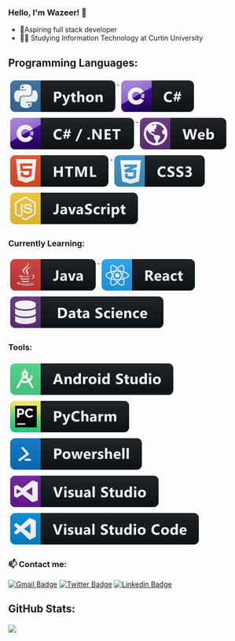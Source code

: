 ### Hello, I'm Wazeer! 👋

- 🔭Aspiring full stack developer 
- :man_student: Studying Information Technology at Curtin University

## Programming Languages:

  <a href="#">
    <img src="https://github.com/MikeCodesDotNET/ColoredBadges/blob/master/svg/dev/languages/python.svg" alt="python" style="vertical-align:top; margin:6px 4px">
  </a>  

  <a href="#">
    <img src="https://github.com/MikeCodesDotNET/ColoredBadges/blob/master/svg/dev/languages/csharp.svg" alt="csharp" style="vertical-align:top; margin:6px 4px">
  </a>  

   <a href="#">
    <img src="https://github.com/MikeCodesDotNET/ColoredBadges/blob/master/svg/dev/languages/csharp_dotnet.svg" alt="csharp_dotnet" style="vertical-align:top; margin:6px 4px">
  </a>  
  
   <a href="#">
    <img src="https://github.com/MikeCodesDotNET/ColoredBadges/blob/master/svg/dev/misc/web.svg" alt="web" style="vertical-align:top; margin:6px 4px">
  </a>  

  
   <a href="#">
    <img src="https://github.com/MikeCodesDotNET/ColoredBadges/blob/master/svg/dev/languages/html.svg" alt="html" style="vertical-align:top; margin:6px 4px">
  </a>  
  
   <a href="#">
    <img src="https://github.com/MikeCodesDotNET/ColoredBadges/blob/master/svg/dev/languages/css3.svg" alt="css3" style="vertical-align:top; margin:6px 4px">
  </a>  
  
  <a href="#">
    <img src="https://github.com/MikeCodesDotNET/ColoredBadges/blob/master/svg/dev/languages/js.svg" alt="js" style="vertical-align:top; margin:6px 4px">
  </a> 

### Currently Learning:

  <a href="#">
    <img src="https://github.com/MikeCodesDotNET/ColoredBadges/blob/master/svg/dev/languages/java.svg" alt="java" style="vertical-align:top; margin:6px 4px">
  </a>  
  
   <a href="#">
    <img src="https://github.com/MikeCodesDotNET/ColoredBadges/blob/master/svg/dev/frameworks/react.svg" alt="react" style="vertical-align:top; margin:6px 4px">
  </a>  
  
   <a href="#">
    <img src="https://github.com/MikeCodesDotNET/ColoredBadges/blob/master/svg/dev/misc/datascience.svg" alt="datascience" style="vertical-align:top; margin:6px 4px">
  </a>  
  
### Tools:

  <a href="#">
    <img src="https://github.com/MikeCodesDotNET/ColoredBadges/blob/master/svg/dev/tools/android_studio.svg" alt="android_studio" style="vertical-align:top; margin:6px 4px">
  </a> 
  
  <a href="#">
    <img src="https://github.com/MikeCodesDotNET/ColoredBadges/blob/master/svg/dev/tools/jetbrains_pycharm.svg" alt="jetbrains_pycharm" style="vertical-align:top; margin:6px 4px">
  </a> 
  
  <a href="#">
    <img src="https://github.com/MikeCodesDotNET/ColoredBadges/blob/master/svg/dev/tools/powershell.svg" alt="powershell" style="vertical-align:top; margin:6px 4px">
  </a> 

  <a href="#">
    <img src="https://github.com/MikeCodesDotNET/ColoredBadges/blob/master/svg/dev/tools/visualstudio.svg" alt="visualstudio" style="vertical-align:top; margin:6px 4px">
  </a> 
  
  <a href="#">
    <img src="https://github.com/MikeCodesDotNET/ColoredBadges/blob/master/svg/dev/tools/visualstudio_code.svg" alt="visualstudio_code" style="vertical-align:top; margin:6px 4px">
  </a> 

  

### 📫 Contact me:

[![Gmail Badge](https://img.shields.io/badge/-wchadun@gmail.com-c14438?style=flat-square&logo=Gmail&logoColor=white&link=mailto:wchadun@gmail.com)](mailto:wchadun@gmail.com)
[![Twitter Badge](https://img.shields.io/badge/-@waseryer-1ca0f1?style=flat-square&labelColor=1ca0f1&logo=twitter&logoColor=white&link=https://twitter.com/waseryer)](https://twitter.com/waseryer) 
[![Linkedin Badge](https://img.shields.io/badge/-wazeerchadun-blue?style=flat-square&logo=Linkedin&logoColor=white&link=https://https://www.linkedin.com/in/wazeerchadun//)](https://www.linkedin.com/in/wazeerchadun//) 

## GitHub Stats:

<a href="https://github.com/anuraghazra/github-readme-stats">
  <!-- Change the `github-readme-stats.anuraghazra1.vercel.app` to `github-readme-stats.vercel.app`  -->
  <img align="center" src="https://github-readme-stats.anuraghazra1.vercel.app/api/top-langs/?username=c9Dubz&layout=compact&theme=material-palenight" />
</a>





